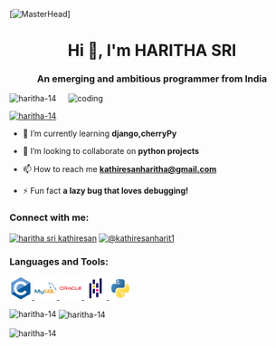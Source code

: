
[![MasterHead](https://c.tenor.com/H_loBGkJiMYAAAAd/code-daddycoolcool.gif)]
<h1 align="center">Hi 👋, I'm HARITHA SRI</h1>
<h3 align="center">An emerging and ambitious programmer from India</h3>
<img align="right" alt="coding" width="400" src="https://c.tenor.com/S59bPkT0pqcAAAAC/programming.gif">
 
<p align="left"> <img src="https://komarev.com/ghpvc/?username=haritha-14&label=Profile%20views&color=0e75b6&style=flat" alt="haritha-14" /> </p>

<p align="left"> <a href="https://github.com/ryo-ma/github-profile-trophy"><img src="https://github-profile-trophy.vercel.app/?username=haritha-14" alt="haritha-14" /></a> </p>

- 🌱 I’m currently learning **django,cherryPy**

- 👯 I’m looking to collaborate on **python projects**

- 📫 How to reach me **kathiresanharitha@gmail.com**

- ⚡ Fun fact **a lazy bug that loves debugging!**

<h3 align="left">Connect with me:</h3>
<p align="left">
<a href="https://linkedin.com/in/haritha sri kathiresan" target="blank"><img align="center" src="https://raw.githubusercontent.com/rahuldkjain/github-profile-readme-generator/master/src/images/icons/Social/linked-in-alt.svg" alt="haritha sri kathiresan" height="30" width="40" /></a>
<a href="https://www.hackerrank.com/@kathiresanharit1" target="blank"><img align="center" src="https://raw.githubusercontent.com/rahuldkjain/github-profile-readme-generator/master/src/images/icons/Social/hackerrank.svg" alt="@kathiresanharit1" height="30" width="40" /></a>
</p>

<h3 align="left">Languages and Tools:</h3>
<p align="left"> <a href="https://www.cprogramming.com/" target="_blank" rel="noreferrer"> <img src="https://raw.githubusercontent.com/devicons/devicon/master/icons/c/c-original.svg" alt="c" width="40" height="40"/> </a> <a href="https://www.mysql.com/" target="_blank" rel="noreferrer"> <img src="https://raw.githubusercontent.com/devicons/devicon/master/icons/mysql/mysql-original-wordmark.svg" alt="mysql" width="40" height="40"/> </a> <a href="https://www.oracle.com/" target="_blank" rel="noreferrer"> <img src="https://raw.githubusercontent.com/devicons/devicon/master/icons/oracle/oracle-original.svg" alt="oracle" width="40" height="40"/> </a> <a href="https://pandas.pydata.org/" target="_blank" rel="noreferrer"> <img src="https://raw.githubusercontent.com/devicons/devicon/2ae2a900d2f041da66e950e4d48052658d850630/icons/pandas/pandas-original.svg" alt="pandas" width="40" height="40"/> </a> <a href="https://www.python.org" target="_blank" rel="noreferrer"> <img src="https://raw.githubusercontent.com/devicons/devicon/master/icons/python/python-original.svg" alt="python" width="40" height="40"/> </a> </p>

<p><img align="left" src="https://github-readme-stats.vercel.app/api/top-langs?username=haritha-14&show_icons=true&locale=en&layout=compact" alt="haritha-14" /></p>

<p>&nbsp;<img align="center" src="https://github-readme-stats.vercel.app/api?username=haritha-14&show_icons=true&locale=en" alt="haritha-14" /></p>

<p><img align="center" src="https://github-readme-streak-stats.herokuapp.com/?user=haritha-14&" alt="haritha-14" /></p>
